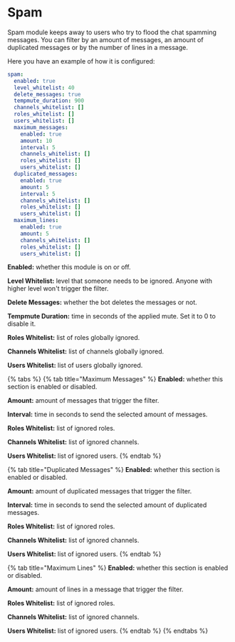 # Spam

Spam module keeps away to users who try to flood the chat spamming messages. You can filter by an amount of messages, an amount of duplicated messages or by the number of lines in a message.

Here you have an example of how it is configured:

```yaml
spam:
  enabled: true
  level_whitelist: 40
  delete_messages: true
  tempmute_duration: 900
  channels_whitelist: []
  roles_whitelist: []
  users_whitelist: []
  maximum_messages:
    enabled: true
    amount: 10
    interval: 5
    channels_whitelist: []
    roles_whitelist: []
    users_whitelist: []
  duplicated_messages:
    enabled: true
    amount: 5
    interval: 5
    channels_whitelist: []
    roles_whitelist: []
    users_whitelist: []
  maximum_lines:
    enabled: true
    amount: 5
    channels_whitelist: []
    roles_whitelist: []
    users_whitelist: []
```

**Enabled:** whether this module is on or off.

**Level Whitelist:** level that someone needs to be ignored. Anyone with higher level won't trigger the filter.

**Delete Messages:** whether the bot deletes the messages or not.

**Tempmute Duration:** time in seconds of the applied mute. Set it to 0 to disable it.

**Roles Whitelist:** list of roles globally ignored.

**Channels Whitelist:** list of channels globally ignored.

**Users Whitelist:** list of users globally ignored.

{% tabs %}
{% tab title="Maximum Messages" %}
**Enabled:** whether this section is enabled or disabled.

**Amount:** amount of messages that trigger the filter.

**Interval:** time in seconds to send the selected amount of messages.

**Roles Whitelist:** list of ignored roles.

**Channels Whitelist:** list of ignored channels.

**Users Whitelist:** list of ignored users.
{% endtab %}

{% tab title="Duplicated Messages" %}
**Enabled:** whether this section is enabled or disabled.

**Amount:** amount of duplicated messages that trigger the filter.

**Interval:** time in seconds to send the selected amount of duplicated messages.

**Roles Whitelist:** list of ignored roles.

**Channels Whitelist:** list of ignored channels.

**Users Whitelist:** list of ignored users.
{% endtab %}

{% tab title="Maximum Lines" %}
**Enabled:** whether this section is enabled or disabled.

**Amount:** amount of lines in a message that trigger the filter.

**Roles Whitelist:** list of ignored roles.

**Channels Whitelist:** list of ignored channels.

**Users Whitelist:** list of ignored users.
{% endtab %}
{% endtabs %}

